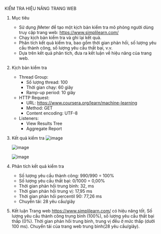KIỂM TRA HIỆU NĂNG TRANG WEB
1. Mục tiêu
   * Sử dụng jMeter để tạo một kịch bản kiểm tra mô phỏng người dùng truy cập trang web:  https://www.simplilearn.com/
   * Chạy kịch bản kiểm tra và ghi lại kết quả.
   * Phân tích kết quả kiểm tra, bao gồm thời gian phản hồi, số lượng yêu cầu thành công, số lượng yêu cầu thất bại, v.v.
   * Dựa trên kết quả phân tích, đưa ra kết luận về hiệu năng của trang web.
2. Kịch bản kiểm tra
   * Thread Group:
     - Số lượng thread: 100
     - Thời gian chạy: 60 giây
     - Ramp-up period: 10 giây
   * HTTP Request:
     - URL: https://www.coursera.org/learn/machine-learning
     - Method: GET
     - Content encoding: UTF-8
   * Listeners:
     - View Results Tree
     - Aggregate Report
 3. Kết quả kiểm tra
    ![image](https://github.com/Phuong862003/Jmeter_/assets/96609460/2f55193b-d118-4ca7-aadc-198de1c7e6d9)

    ![image](https://github.com/Phuong862003/Jmeter_/assets/96609460/1a5d3217-a1a8-48a5-ab9c-01c4050e2300)

    ![image](https://github.com/Phuong862003/Jmeter_/assets/96609460/633618c7-505b-40ff-9a31-d7e6e4c8c85b)

4. Phân tích kết quả kiểm tra
   * Số lượng yêu cầu thành công: 990/990 = 100%
   * Số lượng yêu cầu thất bại: 0/1000 = 0,00%
   * Thời gian phản hồi trung bình: 32, ms
   * Thời gian phản hồi trung vị: 17,95 ms
   * Thời gian phản hồi percentil 90: 77,26 ms
   * Chuyển tải: 28 yêu cầu/giây

5. Kết luận
Trang web https://www.simplilearn.com/ có hiệu năng tốt. Số lượng yêu cầu thành công trung bình (100%), số lượng yêu cầu thất bại thấp (0%). Thời gian phản hồi trung bình, trung vị đều ở mức thấp (dưới 100 ms). Chuyển tải của trang web trung bình(28 yêu cầu/giây).


